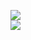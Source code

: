 [![](https://img.shields.io/badge/Made%20With-Github%20Spray-lightgrey.svg?style=for-the-badge&logo=github)](https://github.com/Annihil/github-spray#12435)  
[![](https://i.imgur.com/2DrTn0Z.gif)](https://github.com/Annihil/github-spray)